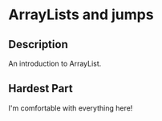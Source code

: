 # ArrayLists and jumps

## Description

An introduction to ArrayList.

## Hardest Part

I'm comfortable with everything here!
